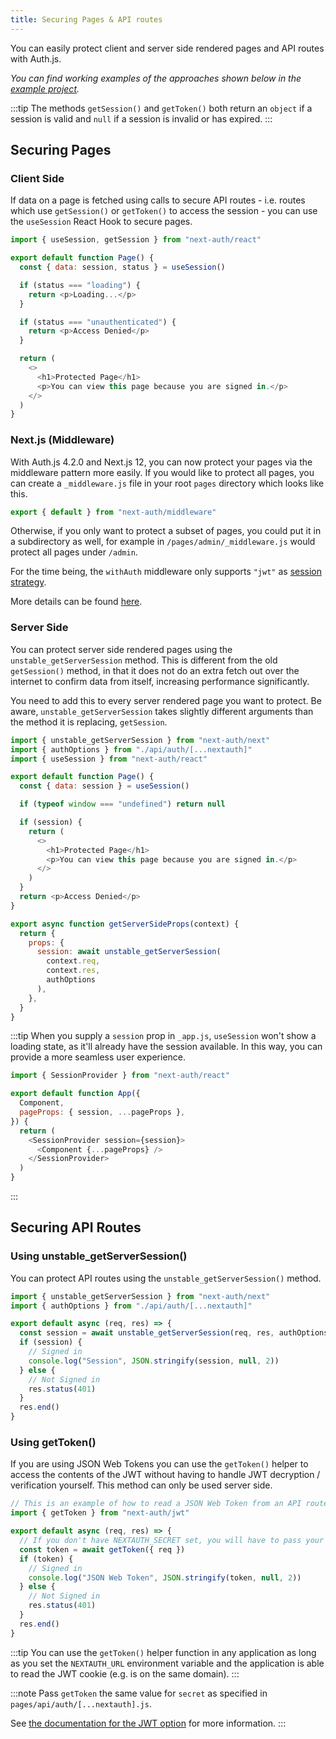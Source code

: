 ```yaml
---
title: Securing Pages & API routes
---
```


You can easily protect client and server side rendered pages and API routes with Auth.js.

_You can find working examples of the approaches shown below in the [example project](https://github.com/nextauthjs/next-auth-example/)._

:::tip
The methods `getSession()` and `getToken()` both return an `object` if a session is valid and `null` if a session is invalid or has expired.
:::

## Securing Pages

### Client Side

If data on a page is fetched using calls to secure API routes - i.e. routes which use `getSession()` or `getToken()` to access the session - you can use the `useSession` React Hook to secure pages.

```js title="pages/client-side-example.js"
import { useSession, getSession } from "next-auth/react"

export default function Page() {
  const { data: session, status } = useSession()

  if (status === "loading") {
    return <p>Loading...</p>
  }

  if (status === "unauthenticated") {
    return <p>Access Denied</p>
  }

  return (
    <>
      <h1>Protected Page</h1>
      <p>You can view this page because you are signed in.</p>
    </>
  )
}
```

### Next.js (Middleware)

With Auth.js 4.2.0 and Next.js 12, you can now protect your pages via the middleware pattern more easily. If you would like to protect all pages, you can create a `_middleware.js` file in your root `pages` directory which looks like this.

```js title="/middleware.js"
export { default } from "next-auth/middleware"
```

Otherwise, if you only want to protect a subset of pages, you could put it in a subdirectory as well, for example in `/pages/admin/_middleware.js` would protect all pages under `/admin`.

For the time being, the `withAuth` middleware only supports `"jwt"` as [session strategy](/reference/configuration/auth-config#session).

More details can be found [here](/reference/nextjs/#middleware).

### Server Side

You can protect server side rendered pages using the `unstable_getServerSession` method. This is different from the old `getSession()` method, in that it does not do an extra fetch out over the internet to confirm data from itself, increasing performance significantly.

You need to add this to every server rendered page you want to protect. Be aware, `unstable_getServerSession` takes slightly different arguments than the method it is replacing, `getSession`.

```js title="pages/server-side-example.js"
import { unstable_getServerSession } from "next-auth/next"
import { authOptions } from "./api/auth/[...nextauth]"
import { useSession } from "next-auth/react"

export default function Page() {
  const { data: session } = useSession()

  if (typeof window === "undefined") return null

  if (session) {
    return (
      <>
        <h1>Protected Page</h1>
        <p>You can view this page because you are signed in.</p>
      </>
    )
  }
  return <p>Access Denied</p>
}

export async function getServerSideProps(context) {
  return {
    props: {
      session: await unstable_getServerSession(
        context.req,
        context.res,
        authOptions
      ),
    },
  }
}
```

:::tip
When you supply a `session` prop in `_app.js`, `useSession` won't show a loading state, as it'll already have the session available. In this way, you can provide a more seamless user experience.

```js title="pages/_app.js"
import { SessionProvider } from "next-auth/react"

export default function App({
  Component,
  pageProps: { session, ...pageProps },
}) {
  return (
    <SessionProvider session={session}>
      <Component {...pageProps} />
    </SessionProvider>
  )
}
```

:::

## Securing API Routes

### Using unstable_getServerSession()

You can protect API routes using the `unstable_getServerSession()` method.

```js title="pages/api/get-session-example.js"
import { unstable_getServerSession } from "next-auth/next"
import { authOptions } from "./api/auth/[...nextauth]"

export default async (req, res) => {
  const session = await unstable_getServerSession(req, res, authOptions)
  if (session) {
    // Signed in
    console.log("Session", JSON.stringify(session, null, 2))
  } else {
    // Not Signed in
    res.status(401)
  }
  res.end()
}
```

### Using getToken()

If you are using JSON Web Tokens you can use the `getToken()` helper to access the contents of the JWT without having to handle JWT decryption / verification yourself. This method can only be used server side.

```js title="pages/api/get-token-example.js"
// This is an example of how to read a JSON Web Token from an API route
import { getToken } from "next-auth/jwt"

export default async (req, res) => {
  // If you don't have NEXTAUTH_SECRET set, you will have to pass your secret as `secret` to `getToken`
  const token = await getToken({ req })
  if (token) {
    // Signed in
    console.log("JSON Web Token", JSON.stringify(token, null, 2))
  } else {
    // Not Signed in
    res.status(401)
  }
  res.end()
}
```

:::tip
You can use the `getToken()` helper function in any application as long as you set the `NEXTAUTH_URL` environment variable and the application is able to read the JWT cookie (e.g. is on the same domain).
:::

:::note
Pass `getToken` the same value for `secret` as specified in `pages/api/auth/[...nextauth].js`.

See [the documentation for the JWT option](/reference/configuration/auth-config#jwt) for more information.
:::
